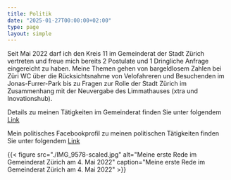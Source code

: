 ```yaml
---
title: Politik
date: "2025-01-27T00:00:00+02:00"
type: page
layout: simple
---
```


Seit Mai 2022 darf ich den Kreis 11 im Gemeinderat der Stadt Zürich vertreten und freue mich bereits 2 Postulate und 1 Dringliche Anfrage eingereicht zu haben. Meine Themen gehen von bargeldlosem Zahlen bei Züri WC über die Rücksichtsnahme von Velofahreren und Besuchenden im Jonas-Furrer-Park bis zu Fragen zur Rolle der Stadt Zürich im Zusammenhang mit der Neuvergabe des Limmathauses (xtra und Inovationshub).

Details zu meinen Tätigkeiten im Gemeinderat finden Sie unter folgendem [Link](https://www.gemeinderat-zuerich.ch/Mitglieder/Detailansicht-Mitglied?mid=226217ca-8da1-4053-8e96-e0945bd5940e)

Mein politisches Facebookprofil zu meinen politischen Tätigkeiten finden Sie unter folgendem [Link](https://www.facebook.com/profile.php?id=100076156174859)

{{< figure src="./IMG_9578-scaled.jpg" alt="Meine erste Rede im Gemeinderat Zürich am 4. Mai 2022" caption="Meine erste Rede im Gemeinderat Zürich am 4. Mai 2022" >}}
